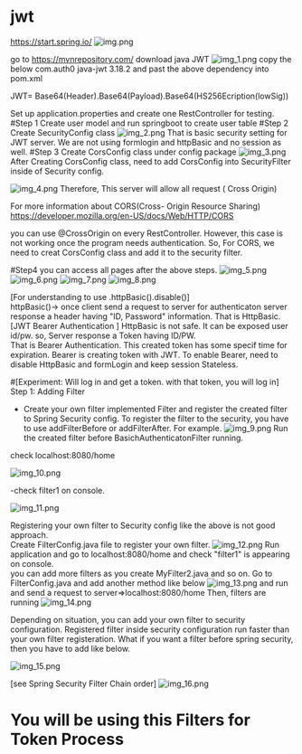 # jwt
https://start.spring.io/
![img.png](img.png)

go to https://mvnrepository.com/
download java JWT 
![img_1.png](img_1.png)
copy the below
<dependency>
<groupId>com.auth0</groupId>
<artifactId>java-jwt</artifactId>
<version>3.18.2</version>
</dependency>
and past the above dependency into pom.xml

JWT= Base64(Header).Base64(Payload).Base64(HS256Ecription(lowSig))

Set up application.properties
and create one RestController for testing.
#Step 1
Create user model and run springboot to create user table
#Step 2
Create SecurityConfig class
![img_2.png](img_2.png) 
That is basic security setting for JWT server.
We are not using formlogin and httpBasic and no session as well.
#Step 3
Create CorsConfig class under config package
![img_3.png](img_3.png)
After Creating CorsConfig class, need to add CorsConfig
into SecurityFilter inside of Security config.

![img_4.png](img_4.png)
Therefore, This server will allow all request ( Cross Origin)

For more information about CORS(Cross- Origin Resource Sharing)
https://developer.mozilla.org/en-US/docs/Web/HTTP/CORS

you can use @CrossOrigin on every RestController. However, this case is not working
once the program needs authentication. So, For CORS, we need to creat CorsConfig class
and add it to the security filter.

#Step4
you can access all pages after the above steps.
![img_5.png](img_5.png)
![img_6.png](img_6.png)
![img_7.png](img_7.png)
![img_8.png](img_8.png)


[For understanding to use .httpBasic().disable()] <br>
httpBasic()-> once client send a request to server for authenticaton
server response a header having "ID, Password" information. That is HttpBasic.
[JWT Bearer Authentication ]
HttpBasic is not safe. It can be exposed user id/pw.
so, Server response a Token having ID/PW. <br>
That is Bearer Authentication. This created token has some specif time for expiration.
Bearer is creating token with JWT.
To enable Bearer, need to disable HttpBasic and formLogin and keep session Stateless.

#[Experiment: Will log in and get a token. with that token, you will log in]
Step 1: Adding Filter
- Create your own filter implemented Filter and register the created filter to
Spring Security config. To register the filter to the security, you have to use
addFilterBefore or addFilterAfter.
For example.
![img_9.png](img_9.png)
Run the created filter before BasichAuthenticatonFilter running.<br>

check localhost:8080/home<br>

![img_10.png](img_10.png)

-check filter1 on console.

![img_11.png](img_11.png)

Registering your own filter to Security config like the above is not good approach.<br>
Create FilterConfig.java file to register your own filter.
![img_12.png](img_12.png)
Run application and go to localhost:8080/home and check "filter1" is appearing on console.<br>
you can add more filters as you create MyFilter2.java and so on.
Go to FilterConfig.java and add another method like below
![img_13.png](img_13.png)
and run and send a request to server=>localhost:8080/home
Then, filters are running
![img_14.png](img_14.png) 

Depending on situation, you can add your own filter to security configuration.
Registered filter inside security configuration run faster than your own filter registeration.
What if you want a filter before spring security, then you have to add like below.

![img_15.png](img_15.png)

[see Spring Security Filter Chain order]
![img_16.png](img_16.png)
# You will be using this Filters for Token Process




